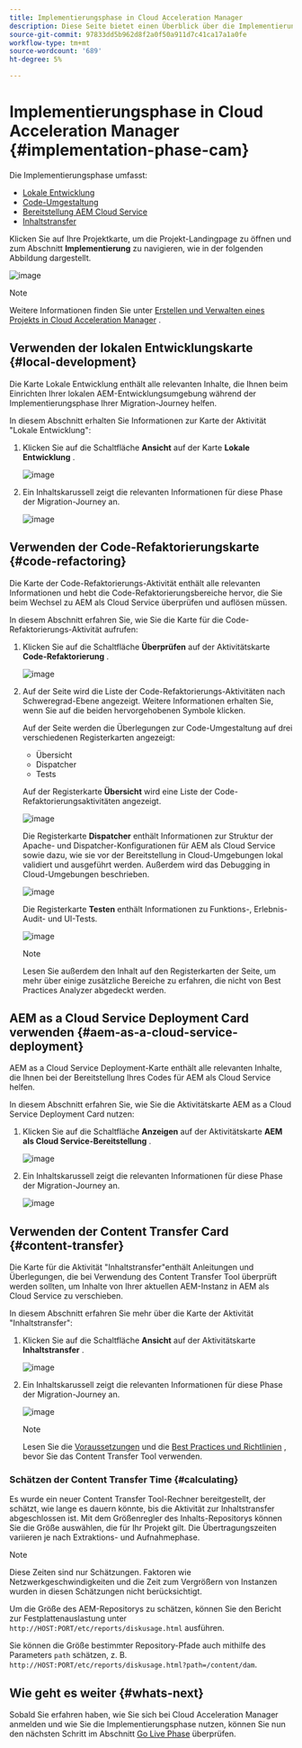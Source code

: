 ```yaml
---
title: Implementierungsphase in Cloud Acceleration Manager
description: Diese Seite bietet einen Überblick über die Implementierungsphase in Cloud Acceleration Manager.
source-git-commit: 97833dd5b962d8f2a0f50a911d7c41ca17a1a0fe
workflow-type: tm+mt
source-wordcount: '689'
ht-degree: 5%

---
```



# Implementierungsphase in Cloud Acceleration Manager {#implementation-phase-cam}

Die Implementierungsphase umfasst:

* [Lokale Entwicklung](#local-development)
* [Code-Umgestaltung](#code-refactoring)
* [Bereitstellung AEM Cloud Service](#aem-as-a-cloud-service-deployment)
* [Inhaltstransfer](#content-transfer)


Klicken Sie auf Ihre Projektkarte, um die Projekt-Landingpage zu öffnen und zum Abschnitt **Implementierung** zu navigieren, wie in der folgenden Abbildung dargestellt.

![image](/help/move-to-cloud-service/cloud-acceleration-manager/assets/implementation-1.png)

>[!NOTE]
>Weitere Informationen finden Sie unter [Erstellen und Verwalten eines Projekts in Cloud Acceleration Manager](https://experienceleague.adobe.com/docs/experience-manager-cloud-service/moving/cloud-acceleration-manager/using-cam/getting-started-cam.html?lang=en#create-project) .


## Verwenden der lokalen Entwicklungskarte {#local-development}

Die Karte Lokale Entwicklung enthält alle relevanten Inhalte, die Ihnen beim Einrichten Ihrer lokalen AEM-Entwicklungsumgebung während der Implementierungsphase Ihrer Migration-Journey helfen.

In diesem Abschnitt erhalten Sie Informationen zur Karte der Aktivität &quot;Lokale Entwicklung&quot;:

1. Klicken Sie auf die Schaltfläche **Ansicht** auf der Karte **Lokale Entwicklung** .

   ![image](/help/move-to-cloud-service/cloud-acceleration-manager/assets/implementation-2.png)

1. Ein Inhaltskarussell zeigt die relevanten Informationen für diese Phase der Migration-Journey an.

   ![image](/help/move-to-cloud-service/cloud-acceleration-manager/assets/implementation-3.png)


## Verwenden der Code-Refaktorierungskarte {#code-refactoring}

Die Karte der Code-Refaktorierungs-Aktivität enthält alle relevanten Informationen und hebt die Code-Refaktorierungsbereiche hervor, die Sie beim Wechsel zu AEM als Cloud Service überprüfen und auflösen müssen.

In diesem Abschnitt erfahren Sie, wie Sie die Karte für die Code-Refaktorierungs-Aktivität aufrufen:

1. Klicken Sie auf die Schaltfläche **Überprüfen** auf der Aktivitätskarte **Code-Refaktorierung** .

   ![image](/help/move-to-cloud-service/cloud-acceleration-manager/assets/implementation-4.png)

1. Auf der Seite wird die Liste der Code-Refaktorierungs-Aktivitäten nach Schweregrad-Ebene angezeigt. Weitere Informationen erhalten Sie, wenn Sie auf die beiden hervorgehobenen Symbole klicken.

   Auf der Seite werden die Überlegungen zur Code-Umgestaltung auf drei verschiedenen Registerkarten angezeigt:

   * Übersicht
   * Dispatcher
   * Tests

   Auf der Registerkarte **Übersicht** wird eine Liste der Code-Refaktorierungsaktivitäten angezeigt.

   ![image](/help/move-to-cloud-service/cloud-acceleration-manager/assets/coderefactoring-1.png)

   Die Registerkarte **Dispatcher** enthält Informationen zur Struktur der Apache- und Dispatcher-Konfigurationen für AEM als Cloud Service sowie dazu, wie sie vor der Bereitstellung in Cloud-Umgebungen lokal validiert und ausgeführt werden. Außerdem wird das Debugging in Cloud-Umgebungen beschrieben.

   ![image](/help/move-to-cloud-service/cloud-acceleration-manager/assets/coderefactoring-2.png)

   Die Registerkarte **Testen** enthält Informationen zu Funktions-, Erlebnis-Audit- und UI-Tests.

   ![image](/help/move-to-cloud-service/cloud-acceleration-manager/assets/coderefactoring-3.png)


   >[!NOTE]
   >Lesen Sie außerdem den Inhalt auf den Registerkarten der Seite, um mehr über einige zusätzliche Bereiche zu erfahren, die nicht von Best Practices Analyzer abgedeckt werden.


## AEM as a Cloud Service Deployment Card verwenden {#aem-as-a-cloud-service-deployment}

AEM as a Cloud Service Deployment-Karte enthält alle relevanten Inhalte, die Ihnen bei der Bereitstellung Ihres Codes für AEM als Cloud Service helfen.

In diesem Abschnitt erfahren Sie, wie Sie die Aktivitätskarte AEM as a Cloud Service Deployment Card nutzen:

1. Klicken Sie auf die Schaltfläche **Anzeigen** auf der Aktivitätskarte **AEM als Cloud Service-Bereitstellung** .

   ![image](/help/move-to-cloud-service/cloud-acceleration-manager/assets/implementation-6.png)

1. Ein Inhaltskarussell zeigt die relevanten Informationen für diese Phase der Migration-Journey an.

   ![image](/help/move-to-cloud-service/cloud-acceleration-manager/assets/aem-deployment-card.png)


## Verwenden der Content Transfer Card {#content-transfer}

Die Karte für die Aktivität &quot;Inhaltstransfer&quot;enthält Anleitungen und Überlegungen, die bei Verwendung des Content Transfer Tool überprüft werden sollten, um Inhalte von Ihrer aktuellen AEM-Instanz in AEM als Cloud Service zu verschieben.

In diesem Abschnitt erfahren Sie mehr über die Karte der Aktivität &quot;Inhaltstransfer&quot;:

1. Klicken Sie auf die Schaltfläche **Ansicht** auf der Aktivitätskarte **Inhaltstransfer** .

   ![image](/help/move-to-cloud-service/cloud-acceleration-manager/assets/implementation-8.png)

1. Ein Inhaltskarussell zeigt die relevanten Informationen für diese Phase der Migration-Journey an.

   ![image](/help/move-to-cloud-service/cloud-acceleration-manager/assets/content-transfertool-card.png)

   >[!NOTE]
   >Lesen Sie die [Voraussetzungen](https://experienceleague.adobe.com/docs/experience-manager-cloud-service/moving/cloud-migration/content-transfer-tool/prerequisites-content-transfer-tool.html?lang=en) und die [Best Practices und Richtlinien](https://experienceleague.adobe.com/docs/experience-manager-cloud-service/moving/cloud-migration/content-transfer-tool/overview-content-transfer-tool.html?lang=en) , bevor Sie das Content Transfer Tool verwenden.

### Schätzen der Content Transfer Time {#calculating}

Es wurde ein neuer Content Transfer Tool-Rechner bereitgestellt, der schätzt, wie lange es dauern könnte, bis die Aktivität zur Inhaltstransfer abgeschlossen ist. Mit dem Größenregler des Inhalts-Repositorys können Sie die Größe auswählen, die für Ihr Projekt gilt. Die Übertragungszeiten variieren je nach Extraktions- und Aufnahmephase.

>[!NOTE]
>Diese Zeiten sind nur Schätzungen. Faktoren wie Netzwerkgeschwindigkeiten und die Zeit zum Vergrößern von Instanzen wurden in diesen Schätzungen nicht berücksichtigt.

Um die Größe des AEM-Repositorys zu schätzen, können Sie den Bericht zur Festplattenauslastung unter `http://HOST:PORT/etc/reports/diskusage.html` ausführen.

Sie können die Größe bestimmter Repository-Pfade auch mithilfe des Parameters `path` schätzen, z. B. `http://HOST:PORT/etc/reports/diskusage.html?path=/content/dam`.

## Wie geht es weiter {#whats-next}

Sobald Sie erfahren haben, wie Sie sich bei Cloud Acceleration Manager anmelden und wie Sie die Implementierungsphase nutzen, können Sie nun den nächsten Schritt im Abschnitt [Go Live Phase](https://experienceleague.adobe.com/docs/experience-manager-cloud-service/moving/cloud-acceleration-manager/using-cam/cam-golive-phase.html?lang=en) überprüfen.
